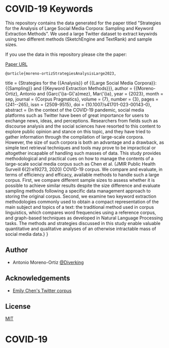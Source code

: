 
# COVID-19 Keywords

This repository contains the data generated for the paper titled "Strategies for the Analysis of Large Social Media Corpora: Sampling and Keyword Extraction Methods". We used a large Twitter dataset to extract keywirds using two different methods (SketchEngine and TextRank) and sample sizes.


If you use the data in this repository please cite the paper:

[Paper URL](htttps://...)

    @article{moreno-ortizStrategiesAnalysisLarge2023,
  title = {Strategies for the {{Analysis}} of {{Large Social Media Corpora}}: {{Sampling}} and {{Keyword Extraction Methods}}},
  author = {{Moreno-Ortiz}, Antonio and {Garc{\'i}a-G{\'a}mez}, Mar{\'i}a},
  year = {2023},
  month = sep,
  journal = {Corpus Pragmatics},
  volume = {7},
  number = {3},
  pages = {241--265},
  issn = {2509-9515},
  doi = {10.1007/s41701-023-00143-0},
  abstract = {In the context of the COVID-19 pandemic, social media platforms such as Twitter have been of great importance for users to exchange news, ideas, and perceptions. Researchers from fields such as discourse analysis and the social sciences have resorted to this content to explore public opinion and stance on this topic, and they have tried to gather information through the compilation of large-scale corpora. However, the size of such corpora is both an advantage and a drawback, as simple text retrieval techniques and tools may prove to be impractical or altogether incapable of handling such masses of data. This study provides methodological and practical cues on how to manage the contents of a large-scale social media corpus such as Chen et al. (JMIR Public Health Surveill 6(2):e19273, 2020) COVID-19 corpus. We compare and evaluate, in terms of efficiency and efficacy, available methods to handle such a large corpus. First, we compare different sample sizes to assess whether it is possible to achieve similar results despite the size difference and evaluate sampling methods following a specific data management approach to storing the original corpus. Second, we examine two keyword extraction methodologies commonly used to obtain a compact representation of the main subject and topics of a text: the traditional method used in corpus linguistics, which compares word frequencies using a reference corpus, and graph-based techniques as developed in Natural Language Processing tasks. The methods and strategies discussed in this study enable valuable quantitative and qualitative analyses of an otherwise intractable mass of social media data.}
}




## Author

- Antonio Moreno-Ortiz [@Diverking](https://www.github.com/Diverking)

## Acknowledgements

 - [Emily Chen's Twitter corpus](https://github.com/echen102/COVID-19-TweetIDs)

## License

[MIT](https://choosealicense.com/licenses/mit/)

# COVID-19
